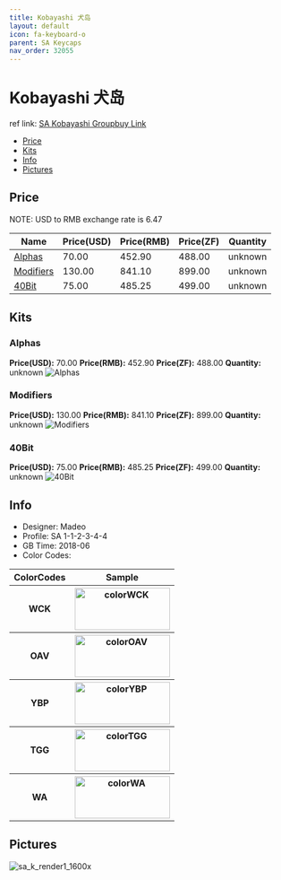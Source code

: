 ```yaml
---
title: Kobayashi 犬岛
layout: default
icon: fa-keyboard-o
parent: SA Keycaps
nav_order: 32055
---
```


# Kobayashi 犬岛

ref link: [SA Kobayashi Groupbuy Link](https://novelkeys.xyz/products/sa-kobayashi-gb?variant=12158371135581)

* [Price](#price)
* [Kits](#kits)
* [Info](#info)
* [Pictures](#pictures)

## Price

NOTE: USD to RMB exchange rate is 6.47

| Name          | Price(USD)    | Price(RMB)  | Price(ZF)  | Quantity |
| ------------- | ------------- | ----------- | ---------- | -------- |
|[Alphas](#alphas)|70.00|452.90|488.00|unknown|
|[Modifiers](#modifiers)|130.00|841.10|899.00|unknown|
|[40Bit](#40bit)|75.00|485.25|499.00|unknown|

## Kits
### Alphas
**Price(USD):** 70.00    **Price(RMB):** 452.90    **Price(ZF):** 488.00    **Quantity:** unknown
<img src="{{ 'assets/images/sa-keycaps/kobayashi/kits_pics/alphas.png' | relative_url }}" alt="Alphas" class="image featured">

### Modifiers
**Price(USD):** 130.00    **Price(RMB):** 841.10    **Price(ZF):** 899.00    **Quantity:** unknown
<img src="{{ 'assets/images/sa-keycaps/kobayashi/kits_pics/modifiers.png' | relative_url }}" alt="Modifiers" class="image featured">

### 40Bit
**Price(USD):** 75.00    **Price(RMB):** 485.25    **Price(ZF):** 499.00    **Quantity:** unknown
<img src="{{ 'assets/images/sa-keycaps/kobayashi/kits_pics/40bit.jpg' | relative_url }}" alt="40Bit" class="image featured">

## Info
* Designer: Madeo
* Profile: SA 1-1-2-3-4-4
* GB Time: 2018-06
* Color Codes:  
<table style="width:100%">
  <tr>
    <th>ColorCodes</th>
    <th>Sample</th>
  </tr>
  <tr>
    <th>WCK</th>
    <th><img src="{{ 'assets/images/sa-keycaps/SP_ColorCodes/abs/SP_Abs_ColorCodes_WCK.png' | relative_url }}" alt="colorWCK" height="75" width="170"></th>
  </tr>
  <tr>
    <th>OAV</th>
    <th><img src="{{ 'assets/images/sa-keycaps/SP_ColorCodes/abs/SP_Abs_ColorCodes_OAV.png' | relative_url }}" alt="colorOAV" height="75" width="170"></th>
  </tr>
  <tr>
    <th>YBP</th>
    <th><img src="{{ 'assets/images/sa-keycaps/SP_ColorCodes/abs/SP_Abs_ColorCodes_YBP.png' | relative_url }}" alt="colorYBP" height="75" width="170"></th>
  </tr>
  <tr>
    <th>TGG</th>
    <th><img src="{{ 'assets/images/sa-keycaps/SP_ColorCodes/abs/SP_Abs_ColorCodes_TGG.png' | relative_url }}" alt="colorTGG" height="75" width="170"></th>
  </tr>
  <tr>
    <th>WA</th>
    <th><img src="{{ 'assets/images/sa-keycaps/SP_ColorCodes/abs/SP_Abs_ColorCodes_WA.png' | relative_url }}" alt="colorWA" height="75" width="170"></th>
  </tr>
</table>

## Pictures
<img src="{{ 'assets/images/sa-keycaps/kobayashi/rendering_pics/sa_k_render1_1600x.jpg' | relative_url }}" alt="sa_k_render1_1600x" class="image featured">
